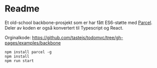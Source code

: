 # Readme

Et old-school backbone-prosjekt som er har fått ES6-støtte med [Parcel](https://parceljs.org/). Deler av koden er også konvertert til Typescript og React.

Orginalkode: https://github.com/tastejs/todomvc/tree/gh-pages/examples/backbone 

```
npm install parcel -g
npm install
npm run start
```
